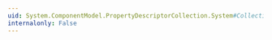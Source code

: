 ```yaml
---
uid: System.ComponentModel.PropertyDescriptorCollection.System#Collections#IDictionary#Clear
internalonly: False
---
```

